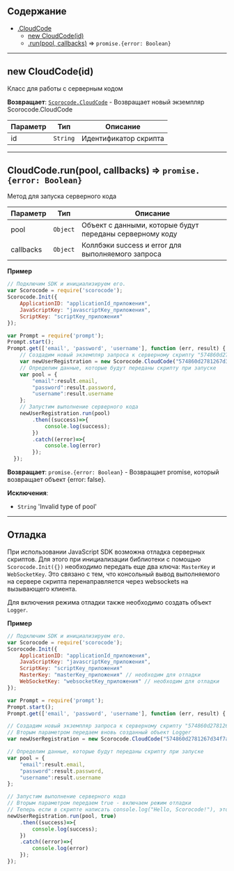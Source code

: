 <a name="Scorocode.CloudCode"></a>

## Содержание

* [.CloudCode](#Scorocode.CloudCode)
    * [new CloudCode(id)](#new_Scorocode.CloudCode_new)
    * [.run(pool, callbacks)](#Scorocode.CloudCode+run) ⇒ <code>promise.{error: Boolean}</code>

----------------------------------------------------------------------------------------------

<a name="new_Scorocode.CloudCode_new"></a>

## new CloudCode(id)
Класс для работы с серверным кодом

**Возвращает**: <code>[Scorocode.CloudCode](#Scorocode.CloudCode)</code> - Возвращает новый экземпляр Scorocode.CloudCode

| Параметр | Тип | Описание |
| --- | --- | --- |
| id | <code>String</code> | Идентификатор скрипта |

----------------------------------------------------------------------------------------------

<a name="Scorocode.CloudCode+run"></a>

## CloudCode.run(pool, callbacks) ⇒ <code>promise.{error: Boolean}</code>
Метод для запуска серверного кода

| Параметр | Тип | Описание |
| --- | --- | --- |
| pool | <code>Object</code> | Объект с данными, которые будут переданы серверному коду |
| callbacks | <code>Object</code> | Коллбэки success и error для выполняемого запроса |

**Пример**

```js
// Подключим SDK и инициализируем его. 
var Scorocode = require('scorocode');
Scorocode.Init({
    ApplicationID: "applicationId_приложения",
    JavaScriptKey: "javascriptKey_приложения",
    ScriptKey: "scriptKey_приложения"
});

var Prompt = require('prompt');
Prompt.start();
Prompt.get(['email', 'password', 'username'], function (err, result) {
    // Создадим новый экземпляр запроса к серверному скрипту "574860d2781267d34f7a2415".
    var newUserRegistration = new Scorocode.CloudCode("574860d2781267d34f7a2415");
    // Определим данные, которые будут переданы скрипту при запуске
    var pool = {
        "email":result.email,
        "password":result.password,
        "username":result.username
    };
    // Запустим выполнение серверного кода
    newUserRegistration.run(pool)
        .then((success)=>{
            console.log(success);
        })
        .catch((error)=>{
            console.log(error)
        });
  });
```

**Возвращает**: <code>promise.{error: Boolean}</code> - Возвращает promise, который возвращает объект {error: false}.

**Исключения**:

- <code>String</code> 'Invalid type of pool'

----------------------------------------------------------------------------------------------

## Отладка

При использовании JavaScript SDK возможна отладка серверных скриптов. Для этого при инициализации библиотеки с помощью
<code>Scorocode.Init({})</code> необходимо передать еще два ключа: <code>MasterKey</code> и <code>WebSocketKey</code>. Это связано с тем, что
консольный вывод выполняемого на сервере скрипта перенаправляется через websockets на вызывающего клиента.

Для включения режима отладки также необходимо создать объект <code>Logger</code>.

**Пример**

```js
// Подключим SDK и инициализируем его. 
var Scorocode = require('scorocode');
Scorocode.Init({
    ApplicationID: "applicationId_приложения",
    JavaScriptKey: "javascriptKey_приложения",
    ScriptKey: "scriptKey_приложения"
    MasterKey: "masterKey_приложения" // необходим для отладки
    WebSocketKey: "websocketKey_приложения" // необходим для отладки
});

var Prompt = require('prompt');
Prompt.start();
Prompt.get(['email', 'password', 'username'], function (err, result) {

// Создадим новый экземпляр запроса к серверному скрипту "574860d2781267d34f7a2415".
// Вторым параметром передаем вновь созданный объект Logger
var newUserRegistration = new Scorocode.CloudCode("574860d2781267d34f7a2415", {logger: new Scorocode.Logger()});

// Определим данные, которые будут переданы скрипту при запуске
var pool = {
    "email":result.email,
    "password":result.password,
    "username":result.username
};

// Запустим выполнение серверного кода
// Вторым параметром передаем true - включаем режим отладки
// Теперь если в скрипте написать console.log("Hello, Scorocode!"), это выведется в вашу консоль
newUserRegistration.run(pool, true)
    .then((success)=>{
        console.log(success);
    })
    .catch((error)=>{
        console.log(error)
    });
});
```
